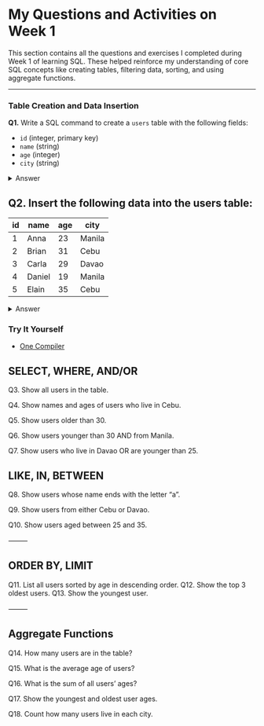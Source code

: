 # My Questions and Activities on Week 1

This section contains all the questions and exercises I completed during Week 1 of learning SQL. These helped reinforce my understanding of core SQL concepts like creating tables, filtering data, sorting, and using aggregate functions.

---

### Table Creation and Data Insertion

**Q1.** Write a SQL command to create a `users` table with the following fields:
- `id` (integer, primary key)
- `name` (string)
- `age` (integer)
- `city` (string)

<details><summary>Answer</summary>

```sql
CREATE TABLE users (
    id INT PRIMARY KEY,
    name VARCHAR(50),
    age INT,
    city VARCHAR(50)
);
```
</details>

## Q2. Insert the following data into the users table:

| id | name   | age | city   |
|----|--------|-----|--------|
| 1  | Anna   | 23  | Manila |
| 2  | Brian  | 31  | Cebu   |
| 3  | Carla  | 29  | Davao  |
| 4  | Daniel | 19  | Manila |
| 5  | Elain  | 35  | Cebu   |


<details><summary>Answer</summary>

```sql
INSERT INTO users (id, name, age, city) VALUES
(1, 'Anna', 23, 'Manila'),
(2, 'Brian', 31, 'Cebu'),
(3, 'Carla', 29, 'Davao'),
(4, 'Daniel', 19, 'Manila'),
(5, 'Elain', 35, 'Cebu');

```
</details>

### Try It Yourself

- [One Compiler](https://onecompiler.com)

## SELECT, WHERE, AND/OR

Q3. Show all users in the table.

Q4. Show names and ages of users who live in Cebu.

Q5. Show users older than 30.

Q6. Show users younger than 30 AND from Manila.

Q7. Show users who live in Davao OR are younger than 25.

## LIKE, IN, BETWEEN

Q8. Show users whose name ends with the letter “a”.

Q9. Show users from either Cebu or Davao.

Q10. Show users aged between 25 and 35.

⸻

## ORDER BY, LIMIT

Q11. List all users sorted by age in descending order.
Q12. Show the top 3 oldest users.
Q13. Show the youngest user.

⸻

## Aggregate Functions

Q14. How many users are in the table?

Q15. What is the average age of users?

Q16. What is the sum of all users’ ages?

Q17. Show the youngest and oldest user ages.

Q18. Count how many users live in each city.

